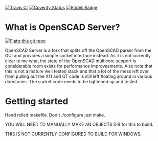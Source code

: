 [![Travis CI](https://api.travis-ci.org/openscad/openscad.png)](https://travis-ci.org/openscad/openscad)
[![Coverity Status](https://scan.coverity.com/projects/2510/badge.svg)](https://scan.coverity.com/projects/2510)
[![Bitdeli Badge](https://d2weczhvl823v0.cloudfront.net/openscad/openscad/trend.png)](https://bitdeli.com/free "Bitdeli Badge")

# What is OpenSCAD Server?
[![Flattr this git repo](http://api.flattr.com/button/flattr-badge-large.png)](https://flattr.com/submit/auto?user_id=openscad&url=http://openscad.org&title=OpenSCAD&language=&tags=github&category=software)

OpenSCAD Server is a fork that splits off the OpenSCAD parser from the GUI and
provides a simple socket interface instead. As it is not currently clear to me what
the state of the OpenSCAD multicore support is considerable room exists for 
performance improvesments. Also note that this is not a mature well tested stack 
and that a lot of the mess left over from pulling out the X11 and QT code is still 
left floating around in various directories. The socket code needs to be tightened
up and tested. 

# Getting started

Hand rolled makefile. Don't ./configure just make. 

YOU WILL NEED TO MANUALLY MAKE AN OBJECTS DIR for this to build. 

THIS IS NOT CURRENTLY CONFIGURED TO BUILD FOR WINDOWS. 

